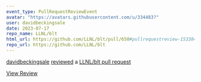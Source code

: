 ```yaml
---
event_type: PullRequestReviewEvent
avatar: "https://avatars.githubusercontent.com/u/334483?"
user: davidbeckingsale
date: 2023-07-17
repo_name: LLNL/blt
html_url: https://github.com/LLNL/blt/pull/650#pullrequestreview-1533847714
repo_url: https://github.com/LLNL/blt
---
```


<a href='https://github.com/davidbeckingsale' target='_blank'>davidbeckingsale</a> <a href='https://github.com/LLNL/blt/pull/650#pullrequestreview-1533847714' target='_blank'>reviewed</a> a <a href='https://github.com/LLNL/blt/pull/650' target='_blank'>LLNL/blt pull request</a>

<small></small>

<a href='https://github.com/LLNL/blt/pull/650#pullrequestreview-1533847714' target='_blank'>View Review</a>
